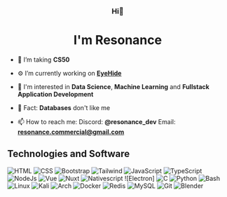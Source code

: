 <h3 align="center">Hi👋</h3>
<h1 align="center">I'm Resonance</h1>

- 🌱 I’m taking **CS50**

- ⚙️ I’m currently working on **[EyeHide](https://eyehide.org)**

- 👀 I'm interested in **Data Science**, **Machine Learning** and **Fullstack Application Development**

- 💬 Fact: **Databases** don't like me

- 📫 How to reach me: Discord: **@resonance_dev** Email: **resonance.commercial@gmail.com**

## Technologies and Software

![HTML](https://img.icons8.com/color/30/html-5.png)
![CSS](https://img.icons8.com/color/30/css3.png)
![Bootstrap](https://img.icons8.com/color-glass/30/bootstrap.png)
![Tailwind](https://img.icons8.com/color/30/tailwind_css.png)
![JavaScript](https://img.icons8.com/color/30/javascript.png)
![TypeScript](https://img.icons8.com/color/30/typescript.png)
![NodeJs](https://img.icons8.com/color/30/nodejs.png)
![Vue](https://img.icons8.com/color/30/vue-js.png)
![Nuxt](https://img.icons8.com/color/30/nuxt-jc.png)
![Nativescript](https://img.icons8.com/external-tal-revivo-color-tal-revivo/30/external-nativescript-is-an-open-source-framework-to-develop-apps-logo-color-tal-revivo.png)
![Electron]
![C](https://img.icons8.com/color/30/c-programming.png)
![Python](https://img.icons8.com/color/30/python--v1.png)
![Bash](https://img.icons8.com/color/30/bash.png)
![Linux](https://img.icons8.com/color/30/linux--v1.png)
![Kali](https://img.icons8.com/color/30/kali-linux.png)
![Arch](https://img.icons8.com/material-outlined/30/2266EE/arch-linux.png)
![Docker](https://img.icons8.com/external-tal-revivo-color-tal-revivo/30/external-docker-a-set-of-coupled-software-as-a-service-logo-color-tal-revivo.png)
![Redis](https://img.icons8.com/color/30/redis--v1.png)
![MySQL](https://img.icons8.com/color/30/mysql-logo.png)
![Git](https://img.icons8.com/color/30/git.png)
![Blender](https://img.icons8.com/color/30/blender-3d.png)
